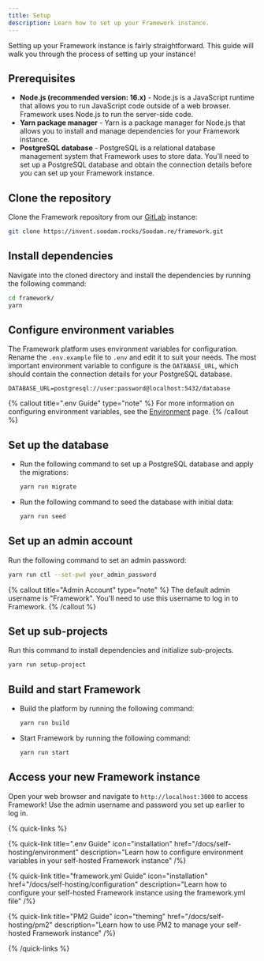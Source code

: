 ```yaml
---
title: Setup
description: Learn how to set up your Framework instance.
---
```


Setting up your Framework instance is fairly straightforward. This guide will walk you through the process of setting up your instance!

## Prerequisites

- **Node.js (recommended version: 16.x)** - Node.js is a JavaScript runtime that allows you to run JavaScript code outside of a web browser. Framework uses Node.js to run the server-side code.
- **Yarn package manager** - Yarn is a package manager for Node.js that allows you to install and manage dependencies for your Framework instance.
- **PostgreSQL database** - PostgreSQL is a relational database management system that Framework uses to store data. You'll need to set up a PostgreSQL database and obtain the connection details before you can set up your Framework instance.

## Clone the repository

Clone the Framework repository from our [GitLab](https://invent.soodam.rocks) instance:

```bash
git clone https://invent.soodam.rocks/Soodam.re/framework.git
```

## Install dependencies

Navigate into the cloned directory and install the dependencies by running the following command:

```bash
cd framework/
yarn
```

## Configure environment variables

The Framework platform uses environment variables for configuration. Rename the `.env.example` file to `.env` and edit it to suit your needs. The most important environment variable to configure is the `DATABASE_URL`, which should contain the connection details for your PostgreSQL database.

```env
DATABASE_URL=postgresql://user:password@localhost:5432/database
```

{% callout title=".env Guide" type="note" %}
For more information on configuring environment variables, see the [Environment](/docs/self-hosting/environment) page.
{% /callout %}

## Set up the database

- Run the following command to set up a PostgreSQL database and apply the migrations:

  ```bash
  yarn run migrate
  ```

- Run the following command to seed the database with initial data:
  ```bash
  yarn run seed
  ```

## Set up an admin account

Run the following command to set an admin password:

```bash
yarn run ctl --set-pwd your_admin_password
```

{% callout title="Admin Account" type="note" %}
The default admin username is "Framework". You'll need to use this username to log in to Framework.
{% /callout %}

## Set up sub-projects

Run this command to install dependencies and initialize sub-projects.

```bash
yarn run setup-project
```

## Build and start Framework

- Build the platform by running the following command:

  ```bash
  yarn run build
  ```

- Start Framework by running the following command:
  ```bash
  yarn run start
  ```

## Access your new Framework instance

Open your web browser and navigate to `http://localhost:3000` to access Framework! Use the admin username and password you set up earlier to log in.

{% quick-links %}

{% quick-link title=".env Guide" icon="installation" href="/docs/self-hosting/environment" description="Learn how to configure environment variables in your self-hosted Framework instance" /%}

{% quick-link title="framework.yml Guide" icon="installation" href="/docs/self-hosting/configuration" description="Learn how to configure your self-hosted Framework instance using the framework.yml file" /%}

{% quick-link title="PM2 Guide" icon="theming" href="/docs/self-hosting/pm2" description="Learn how to use PM2 to manage your self-hosted Framework instance" /%}

{% /quick-links %}
